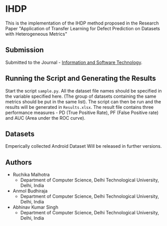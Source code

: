 # IHDP

This is the implementation of the IHDP method proposed in the Research Paper "Application of Transfer Learning for Defect Prediction on Datasets with Heterogeneous Metrics"

## Submission
Submitted to the Journal - [Information and Software Technology](https://www.journals.elsevier.com/information-and-software-technology).

## Running the Script and Generating the Results
Start the script `sample.py`. All the dataset file names should be specified in the variable specified here. (The group of datasets containing the same metrics should be put in the same list). The script can then be run and the results will be generated in `Results.xlsx`. The result file contains three performance measures - PD (True Positive Rate), PF (False Positive rate) and AUC (Area under the ROC curve). 

## Datasets
Emperically collected Android Dataset Will be released in further versions.

## Authors

+ Ruchika Malhotra
  + Department of Computer Science, Delhi Technological University, Delhi, India
+ Anmol Budhiraja
  + Department of Computer Science, Delhi Technological University, Delhi, India
+ Abhinav Kumar Singh
  + Department of Computer Science, Delhi Technological University, Delhi, India
  
 
